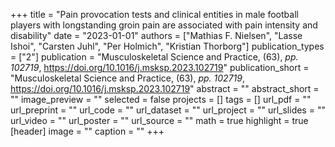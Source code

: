+++
title = "Pain provocation tests and clinical entities in male football players with longstanding groin pain are associated with pain intensity and disability"
date = "2023-01-01"
authors = ["Mathias F. Nielsen", "Lasse Ishoi", "Carsten Juhl", "Per Holmich", "Kristian Thorborg"]
publication_types = ["2"]
publication = "Musculoskeletal Science and Practice, (63), _pp. 102719_, https://doi.org/10.1016/j.msksp.2023.102719"
publication_short = "Musculoskeletal Science and Practice, (63), _pp. 102719_, https://doi.org/10.1016/j.msksp.2023.102719"
abstract = ""
abstract_short = ""
image_preview = ""
selected = false
projects = []
tags = []
url_pdf = ""
url_preprint = ""
url_code = ""
url_dataset = ""
url_project = ""
url_slides = ""
url_video = ""
url_poster = ""
url_source = ""
math = true
highlight = true
[header]
image = ""
caption = ""
+++
